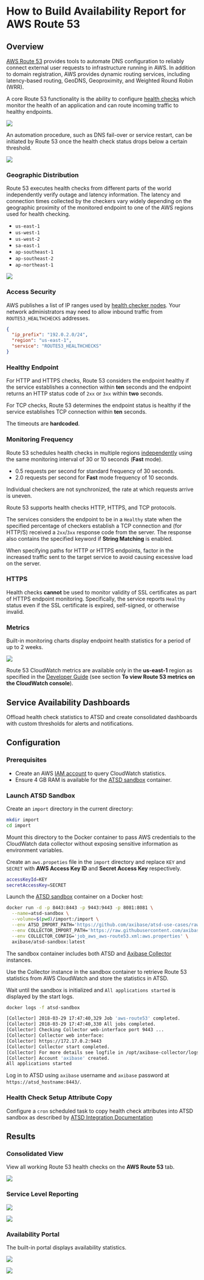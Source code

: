 # How to Build Availability Report for AWS Route 53

## Overview

[AWS Route 53](https://aws.amazon.com/route53) provides tools to automate DNS configuration to reliably connect external user requests to infrastructure running in AWS. In addition to domain registration, AWS provides dynamic routing services, including latency-based routing, GeoDNS, Geoproximity, and Weighted Round Robin (WRR).

A core Route 53 functionality is the ability to configure [health checks](https://docs.aws.amazon.com/Route53/latest/DeveloperGuide/welcome-health-checks.html) which monitor the health of an application and can route incoming traffic to healthy endpoints.

![](./images/route53-1.png)

An automation procedure, such as DNS fail-over or service restart, can be initiated by Route 53 once the health check status drops below a certain threshold.

![](https://docs.aws.amazon.com/Route53/latest/DeveloperGuide/images/how-health-checks-work.png)

### Geographic Distribution

Route 53 executes health checks from different parts of the world independently verify outage and latency information. The latency and connection times collected by the checkers vary widely depending on the geographic proximity of the monitored endpoint to one of the AWS regions used for health checking.

* `us-east-1`
* `us-west-1`
* `us-west-2`
* `sa-east-1`
* `ap-southeast-1`
* `ap-southeast-2`
* `ap-northeast-1`

![](./images/route53-region.png)

### Access Security

AWS publishes a list of IP ranges used by [health checker nodes](https://ip-ranges.amazonaws.com/ip-ranges.json). Your network administrators may need to allow inbound traffic from `ROUTE53_HEALTHCHECKS` addresses.

```json
{
  "ip_prefix": "192.0.2.0/24",
  "region": "us-east-1",
  "service": "ROUTE53_HEALTHCHECKS"
}
```

### Healthy Endpoint

For HTTP and HTTPS checks, Route 53 considers the endpoint healthy if the service establishes a connection within **ten** seconds and the endpoint returns an HTTP status code of `2xx` or `3xx` within **two** seconds.

For TCP checks, Route 53 determines the endpoint status is healthy if the service establishes TCP connection within **ten** seconds.

The timeouts are **hardcoded**.

### Monitoring Frequency

Route 53 schedules health checks in multiple regions [independently](https://docs.aws.amazon.com/Route53/latest/DeveloperGuide/health-checks-creating.html#health-checks-creating-values-request-interval) using the same monitoring interval of 30 or 10 seconds (**Fast** mode).

* 0.5 requests per second for standard frequency of 30 seconds.
* 2.0 requests per second for **Fast** mode frequency of 10 seconds.

Individual checkers are not synchronized, the rate at which requests arrive is uneven.

Route 53 supports health checks HTTP, HTTPS, and TCP protocols.

The services considers the endpoint to be in a `Healthy` state when the specified percentage of checkers establish a TCP connection and (for HTTP/S) received a `2xx`/`3xx` response code from the server. The response also contains the specified keyword if **String Matching** is enabled.

When specifying paths for HTTP or HTTPS endpoints, factor in the increased traffic sent to the target service to avoid causing excessive load on the server.

### HTTPS

Health checks **cannot** be used to monitor validity of SSL certificates as part of HTTPS endpoint monitoring. Specifically, the service reports `Healthy` status even if the SSL certificate is expired, self-signed, or otherwise invalid.

### Metrics

Built-in monitoring charts display endpoint health statistics for a period of up to 2 weeks.

![](./images/route53-monitoring.png)

Route 53 CloudWatch metrics are available only in the **us-east-1** region as specified in the [Developer Guide](https://docs.aws.amazon.com/Route53/latest/DeveloperGuide/health-checks-monitor-view-status.html) (see section **To view Route 53 metrics on the CloudWatch console**).

## Service Availability Dashboards

Offload health check statistics to ATSD and create consolidated dashboards with custom thresholds for alerts and notifications.

## Configuration

### Prerequisites

* Create an AWS [IAM account](https://axibase.com/docs/axibase-collector/jobs/aws-iam.html) to query CloudWatch statistics.
* Ensure 4 GB RAM is available for the [ATSD sandbox](https://github.com/axibase/dockers/blob/atsd-sandbox/README.md#atsd-sandbox-docker-image) container.

### Launch ATSD Sandbox

Create an `import` directory in the current directory:

```sh
mkdir import
cd import
```

Mount this directory to the Docker container to pass AWS credentials to the CloudWatch data collector without exposing sensitive information as environment variables.

Create an `aws.propeties` file in the `import` directory and replace `KEY` and `SECRET` with **AWS Access Key ID** and **Secret Access Key** respectively.

```sh
accessKeyId=KEY
secretAccessKey=SECRET
```

Launch the [ATSD sandbox](https://github.com/axibase/dockers/blob/atsd-sandbox/README.md#atsd-sandbox-docker-image) container on a Docker host:

```sh
docker run -d -p 8443:8443 -p 9443:9443 -p 8081:8081 \
  --name=atsd-sandbox \
  --volume=$(pwd)/import:/import \
  --env ATSD_IMPORT_PATH='https://github.com/axibase/atsd-use-cases/raw/master/integrations/aws/route53-health-checks/resources/aws-route53-xml.zip' \
  --env COLLECTOR_IMPORT_PATH='https://raw.githubusercontent.com/axibase/atsd-use-cases/master/integrations/aws/route53-health-checks/resources/job_aws_aws-route53.xml' \
  --env COLLECTOR_CONFIG='job_aws_aws-route53.xml:aws.properties' \
  axibase/atsd-sandbox:latest
```

The sandbox container includes both ATSD and [Axibase Collector](https://axibase.com/docs/axibase-collector/jobs/docker.html) instances.

Use the Collector instance in the sandbox container to retrieve Route 53 statistics from AWS CloudWatch and store the statistics in ATSD.

Wait until the sandbox is initialized and `All applications started` is displayed by the start logs.

```sh
docker logs -f atsd-sandbox
```

```sh
[Collector] 2018-03-29 17:47:40,329 Job 'aws-route53' completed.
[Collector] 2018-03-29 17:47:40,330 All jobs completed.
[Collector] Checking Collector web-interface port 9443 ...
[Collector] Collector web interface:
[Collector] https://172.17.0.2:9443
[Collector] Collector start completed.
[Collector] For more details see logfile in /opt/axibase-collector/logs/axibase-collector.log
[Collector] Account 'axibase' created.
All applications started
```

Log in to ATSD using `axibase` username and `axibase` password at `https://atsd_hostname:8443/`.

### Health Check Setup Attribute Copy

Configure a `cron` scheduled task to copy health check attributes into ATSD sandbox as described by [ATSD Integration Documentation](https://github.com/axibase/atsd-integration/tree/aws-route53)

## Results

### Consolidated View

View all working Route 53 health checks on the **AWS Route 53** tab.

![](./images/route53-entity-view.png)

### Service Level Reporting

![](./images/route53-sql-console.png)

![](./images/route53-email.png)

### Availability Portal

The built-in portal displays availability statistics.

![](./images/route53-portal.png)

![](./images/route53-portal-detail.png)
